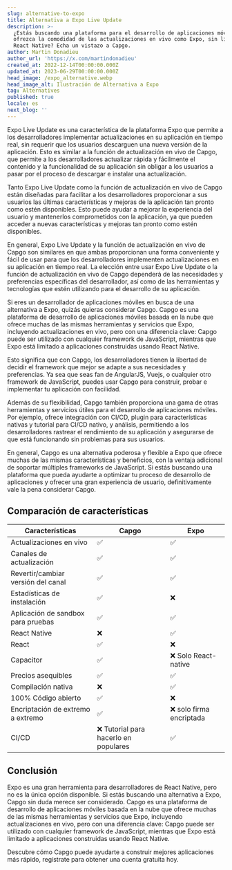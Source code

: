 ```yaml
---
slug: alternative-to-expo
title: Alternativa a Expo Live Update
description: >-
  ¿Estás buscando una plataforma para el desarrollo de aplicaciones móviles que
  ofrezca la comodidad de las actualizaciones en vivo como Expo, sin limitarse a
  React Native? Echa un vistazo a Capgo.
author: Martin Donadieu
author_url: 'https://x.com/martindonadieu'
created_at: 2022-12-14T00:00:00.000Z
updated_at: 2023-06-29T00:00:00.000Z
head_image: /expo_alternative.webp
head_image_alt: Ilustración de Alternativa a Expo
tag: Alternatives
published: true
locale: es
next_blog: ''
---
```


Expo Live Update es una característica de la plataforma Expo que permite a los desarrolladores implementar actualizaciones en su aplicación en tiempo real, sin requerir que los usuarios descarguen una nueva versión de la aplicación. Esto es similar a la función de actualización en vivo de Capgo, que permite a los desarrolladores actualizar rápida y fácilmente el contenido y la funcionalidad de su aplicación sin obligar a los usuarios a pasar por el proceso de descargar e instalar una actualización.

Tanto Expo Live Update como la función de actualización en vivo de Capgo están diseñadas para facilitar a los desarrolladores proporcionar a sus usuarios las últimas características y mejoras de la aplicación tan pronto como estén disponibles. Esto puede ayudar a mejorar la experiencia del usuario y mantenerlos comprometidos con la aplicación, ya que pueden acceder a nuevas características y mejoras tan pronto como estén disponibles.

En general, Expo Live Update y la función de actualización en vivo de Capgo son similares en que ambas proporcionan una forma conveniente y fácil de usar para que los desarrolladores implementen actualizaciones en su aplicación en tiempo real. La elección entre usar Expo Live Update o la función de actualización en vivo de Capgo dependerá de las necesidades y preferencias específicas del desarrollador, así como de las herramientas y tecnologías que estén utilizando para el desarrollo de su aplicación.

Si eres un desarrollador de aplicaciones móviles en busca de una alternativa a Expo, quizás quieras considerar Capgo. Capgo es una plataforma de desarrollo de aplicaciones móviles basada en la nube que ofrece muchas de las mismas herramientas y servicios que Expo, incluyendo actualizaciones en vivo, pero con una diferencia clave: Capgo puede ser utilizado con cualquier framework de JavaScript, mientras que Expo está limitado a aplicaciones construidas usando React Native.

Esto significa que con Capgo, los desarrolladores tienen la libertad de decidir el framework que mejor se adapte a sus necesidades y preferencias. Ya sea que seas fan de AngularJS, Vuejs, o cualquier otro framework de JavaScript, puedes usar Capgo para construir, probar e implementar tu aplicación con facilidad.

Además de su flexibilidad, Capgo también proporciona una gama de otras herramientas y servicios útiles para el desarrollo de aplicaciones móviles. Por ejemplo, ofrece integración con CI/CD, plugin para características nativas y tutorial para CI/CD nativo, y análisis, permitiendo a los desarrolladores rastrear el rendimiento de su aplicación y asegurarse de que está funcionando sin problemas para sus usuarios.

En general, Capgo es una alternativa poderosa y flexible a Expo que ofrece muchas de las mismas características y beneficios, con la ventaja adicional de soportar múltiples frameworks de JavaScript. Si estás buscando una plataforma que pueda ayudarte a optimizar tu proceso de desarrollo de aplicaciones y ofrecer una gran experiencia de usuario, definitivamente vale la pena considerar Capgo.

## Comparación de características

| Características | Capgo | Expo |
| --- | --- | --- |
| Actualizaciones en vivo | ✅ | ✅ |
| Canales de actualización | ✅ | ✅ |
| Revertir/cambiar versión del canal | ✅ | ✅ |
| Estadísticas de instalación | ✅ | ❌ |
| Aplicación de sandbox para pruebas | ✅ | ✅ |
| React Native | ❌ | ✅ |
| React | ✅ | ❌ |
| Capacitor | ✅ | ❌ Solo React-native |
| Precios asequibles | ✅ | ✅ |
| Compilación nativa | ❌ | ✅ |
| 100% Código abierto | ✅ | ❌ |
| Encriptación de extremo a extremo | ✅ | ❌ solo firma encriptada |
| CI/CD | ❌ Tutorial para hacerlo en populares | ✅ |

## Conclusión

Expo es una gran herramienta para desarrolladores de React Native, pero no es la única opción disponible. Si estás buscando una alternativa a Expo, Capgo sin duda merece ser considerado. Capgo es una plataforma de desarrollo de aplicaciones móviles basada en la nube que ofrece muchas de las mismas herramientas y servicios que Expo, incluyendo actualizaciones en vivo, pero con una diferencia clave: Capgo puede ser utilizado con cualquier framework de JavaScript, mientras que Expo está limitado a aplicaciones construidas usando React Native.

Descubre cómo Capgo puede ayudarte a construir mejores aplicaciones más rápido, regístrate para obtener una cuenta gratuita hoy.